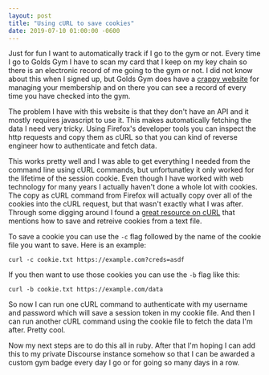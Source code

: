 ```yaml
---
layout: post
title: "Using cURL to save cookies"
date: 2019-07-10 01:00:00 -0600
---
```


Just for fun I want to automatically track if I go to the gym or not. Every time
I go to Golds Gym I have to scan my card that I keep on my key chain so there is
an electronic record of me going to the gym or not. I did not know about this
when I signed up, but Golds Gym does have a [crappy website][2] for managing your
membership and on there you can see a record of every time you have checked into
the gym.

The problem I have with this website is that they don't have an API and it
mostly requires javascript to use it. This makes automatically fetching the data
I need very tricky. Using Firefox's developer tools you can inspect the http
requests and copy them as cURL so that you can kind of reverse engineer how to
authenticate and fetch data.

This works pretty well and I was able to get everything I needed from the
command line using cURL commands, but unfortunatley it only worked for the
lifetime of the session cookie. Even though I have worked with web technology
for many years I actually haven't done a whole lot with cookies. The copy as
cURL command from Firefox will actually copy over all of the cookies into the
cURL request, but that wasn't exactly what I was after. Through some digging
around I found a [great resource on cURL][1] that mentions how to save and
retreive cookies from a text file.

To save a cookie you can use the `-c` flag followed by the name of the cookie
file you want to save. Here is an example:

``` text
curl -c cookie.txt https://example.com?creds=asdf
```

If you then want to use those cookies you can use the `-b` flag like this:

``` text
curl -b cookie.txt https://example.com/data
```

So now I can run one cURL command to authenticate with my username and password
which will save a session token in my cookie file. And then I can run another
cURL command using the cookie file to fetch the data I'm after. Pretty cool.

Now my next steps are to do this all in ruby. After that I'm hoping I can add
this to my private Discourse instance somehow so that I can be awarded a custom
gym badge every day I go or for going so many days in a row.

[1]: https://ec.haxx.se/http-cookies.html
[2]: https://mico.myiclubonline.com/iclub/members/signin.htm
